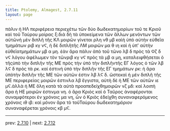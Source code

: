 ```yaml
---
title: Ptolemy, Almagest, 2.7.11
layout: page
---
```


πάλιν ἡ ΗΛ περιφέρεια περιεχέτω τῶν δύο δωδεκατημορίων τοῦ τε Κριοῦ καὶ τοῦ Ταύρου μοίρας ξ:διὰ δὴ τὰ ὑποκείμενα τῶν ἄλλων μενόντων τῶν αὐτῶνἡ μὲν διπλῆ τῆς ΚΛ μοιρῶν γίνεται ρλη νθ μβ καὶἡ ὑπὸ αὐτὴν εὐθεῖα τμημάτων ριβ κγ νϚ, ἡ δὲ διπλῆτῆς ΛΜ μοιρῶν μα θ ιη καὶ ἡ ὑπ' αὐτὴν εὐθεῖατμημάτων μβ α μη. ἐὰν ἄρα πάλιν ἀπὸ τοῦ τῶνο λβ δ πρὸς τὰ Ϙζ δ νϚ λόγου ἀφέλωμεν τὸν τῶνριβ κγ νϚ πρὸς τὰ μβ α μη, καταλειφθήσεται ὁ τῆςὑπὸ τὴν διπλῆν τῆς ΜΕ πρὸς τὴν ὑπὸ τὴν διπλῆντῆς ΕΓ λόγος ὁ τῶν λβ λϚ δ πρὸς τὰ ρκ. καί ἐστινἡ ὑπὸ τὴν διπλῆν τῆς ΕΓ τμημάτων ρκ: ἡ ἄρα ὑπὸτὴν διπλῆν τῆς ΜΕ τῶν αὐτῶν ἐστιν λβ λϚ δ. ὥστεκαὶ ἡ μὲν διπλῆ τῆς ΜΕ περιφερείας μοιρῶν ἐστινλα λβ ἔγγιστα, αὐτὴ δὲ ἡ ΜΕ τῶν αὐτῶν ιε μϚ.ἀλλὰ ἡ ΜΕ ὅλη κατὰ τὰ αὐτὰ προαπεδείχθημοιρῶν νζ μδ: καὶ λοιπὴ ἄρα ἡ ΗΕ μοιρῶν ἐστινμα νη. ὁ ἄρα Κριὸς καὶ ὁ Ταῦρος ἀναφέρονται συναμφότεροι ἐν χρόνοις μα νη, ὧν ὁ Κριὸς ἐδείχθη συναναφερόμενος χρόνοις ιθ ιβ: καὶ μόνον ἄρα τὸ τοῦΤαύρου δωδεκατημόριον συναναφέρεται χρόνοις κβ μϚ.

---

prev: [2.7.10](../2.7.10/) | next: [2.7.12](../2.7.12/)

